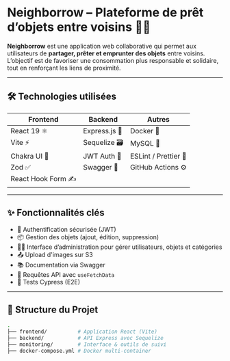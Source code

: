 # Neighborrow – Plateforme de prêt d’objets entre voisins 🔧🏡

**Neighborrow** est une application web collaborative qui permet aux utilisateurs de **partager, prêter et emprunter des objets** entre voisins. L’objectif est de favoriser une consommation plus responsable et solidaire, tout en renforçant les liens de proximité.

---

## 🛠️ Technologies utilisées

| Frontend        | Backend        | Autres                  |
|----------------|----------------|-------------------------|
| React 19 ⚛️       | Express.js 🚂    | Docker 🐳                |
| Vite ⚡          | Sequelize 🗃️      | MySQL 🐬                 |
| Chakra UI 🎨      | JWT Auth 🔐       | ESLint / Prettier 🧹     |
| Zod ✅           | Swagger 🧾        | GitHub Actions ⚙️       |
| React Hook Form ✍️ |                 |                         |

---

## ✨ Fonctionnalités clés

- 🔐 Authentification sécurisée (JWT)
- 📦 Gestion des objets (ajout, édition, suppression)
- 🧑‍💼 Interface d’administration pour gérer utilisateurs, objets et catégories
- 📤 Upload d'images sur S3
- 📚 Documentation via Swagger
- 🔁 Requêtes API avec `useFetchData`
- 🧪 Tests Cypress (E2E)

---

## 📁 Structure du Projet

```bash
.
├── frontend/          # Application React (Vite)
├── backend/           # API Express avec Sequelize
├── monitoring/        # Interface & outils de suivi
├── docker-compose.yml # Docker multi-container
